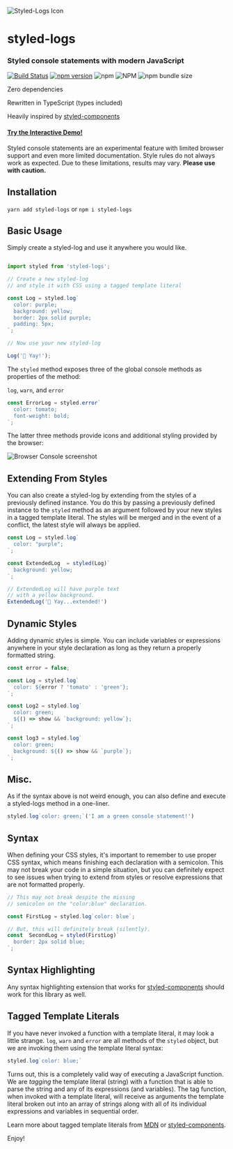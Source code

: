 ![Styled-Logs Icon](https://res.cloudinary.com/gojutin/image/upload/w_300/v1550798794/styled-logs-icon.png)

# styled-logs

### Styled console statements with modern JavaScript

 [![Build Status](https://travis-ci.com/gojutin/styled-logs.svg?branch=master)](https://travis-ci.com/gojutin/styled-logs) [![npm version](https://badge.fury.io/js/styled-logs.svg)](https://badge.fury.io/js/styled-logs) ![npm](https://img.shields.io/npm/dt/styled-logs.svg)  ![NPM](https://img.shields.io/npm/l/styled-logs.svg) ![npm bundle size](https://img.shields.io/bundlephobia/min/styled-logs.svg)


Zero dependencies

Rewritten in TypeScript (types included)

Heavily inspired by [styled-components](https://www.styled-components.com/)

#### [Try the Interactive Demo!](https://styled-logs.com)


Styled console statements are an experimental feature with limited browser support and even more limited documentation. Style rules do not always work as expected. Due to these limitations, results may vary. **Please use with caution.**

 
## Installation
`yarn add styled-logs` or `npm i styled-logs`


## Basic Usage
Simply create a styled-log and use it anywhere you would like.

```javascript

import styled from 'styled-logs';

// Create a new styled-log
// and style it with CSS using a tagged template literal

const Log = styled.log`
  color: purple;
  background: yellow;
  border: 2px solid purple;
  padding: 5px;
`;

// Now use your new styled-log

Log('🎉 Yay!');

```
The `styled` method exposes three of the global console methods as properties of the method:

`log`, `warn`, and `error` 

``` javascript
const ErrorLog = styled.error`
  color: tomato;
  font-weight: bold;
`;
```

The latter three methods provide icons and additional styling provided by the browser:

![Browser Console screenshot](https://res.cloudinary.com/gojutin/image/upload/v1550858634/styled-logs/console.png)


## Extending From Styles
You can also create a styled-log by extending from the styles of a previously defined instance. You do this by passing a previously defined instance to the `styled` method as an argument followed by your new styles in a tagged template literal. The styles will be merged and in the event of a conflict, the latest style will always be applied.

```javascript
const Log = styled.log`
  color: "purple";
`;

const ExtendedLog  = styled(Log)`
  background: yellow;
`;

// ExtendedLog will have purple text 
// with a yellow background.
ExtendedLog('🎉 Yay...extended!')
```

## Dynamic Styles
Adding dynamic styles is simple. You can include variables or expressions anywhere in your style declaration as long as they return a properly formatted string.

```javascript
const error = false;

const Log = styled.log`
  color: ${error ? 'tomato' : 'green'};
`;

const Log2 = styled.log`
  color: green;
  ${() => show && `background: yellow`};
`;

const log3 = styled.log`
  color: green;
  background: ${() => show && `purple`};
`;
```

## Misc.

As if the syntax above is not weird enough, you can also define and execute a styled-logs method in a one-liner.

```javascript
styled.log`color: green;`('I am a green console statement!')
```
  

## Syntax

When defining your CSS styles, it's important to remember to use proper CSS syntax, which means finishing each declaration with a semicolon. This may not break your code in a simple situation, but you can definitely expect to see issues when trying to extend from styles or resolve expressions that are not formatted properly. 

```javascript
// This may not break despite the missing 
// semicolon on the "color:blue" declaration.

const FirstLog = styled.log`color: blue`;

// But, this will definitely break (silently).
const  SecondLog = styled(FirstLog)`
  border: 2px solid blue;
`;
```

## Syntax Highlighting

Any syntax highlighting extension that works for [styled-components](https://www.styled-components.com/) should work for this library as well.

<h2 id="ttl">Tagged Template Literals</h2>

If you have never invoked a function with a template literal, it may look a little strange. `log`, `warn` and `error` are all methods of the `styled` object, but we are invoking them using the template literal syntax:

```javascript
styled.log`color: blue;`
```

Turns out, this is a completely valid way of executing a JavaScript function. We are _tagging_ the template literal (string) with a function that is able to parse the string and any of its expressions (and variables). The tag function, when invoked with a template literal, will receive as arguments the template literal broken out into an array of strings along with all of its individual expressions and variables in sequential order.

Learn more about tagged template literals from [MDN](https://developer.mozilla.org/en-US/docs/Web/JavaScript/Reference/Template_literals/) or [styled-components](https://www.styled-components.com/docs/advanced#tagged-template-literals).

Enjoy!